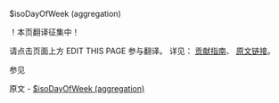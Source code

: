  $isoDayOfWeek (aggregation)

 ！本页翻译征集中！

请点击页面上方 EDIT THIS PAGE 参与翻译。
详见：
[贡献指南]( https://github.com/JinMuInfo/MongoDB-Manual-zh/blob/master/CONTRIBUTING.md )、
[原文链接](  https://docs.mongodb.com/manual/reference/operator/aggregation/isoDayOfWeek/  )。

 参见

原文 - [$isoDayOfWeek (aggregation)]( https://docs.mongodb.com/manual/reference/operator/aggregation/isoDayOfWeek/ )


